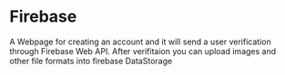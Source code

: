 # Firebase

A Webpage for creating an account and it will send a user verification through Firebase Web API. After verifitaion you can upload images and other file formats into firebase DataStorage 
